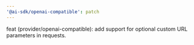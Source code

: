 ```yaml
---
'@ai-sdk/openai-compatible': patch
---
```


feat (provider/openai-compatible): add support for optional custom URL parameters in requests.
